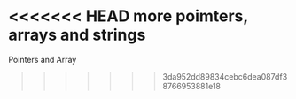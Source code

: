 <<<<<<< HEAD
more poimters, arrays and strings
=======
Pointers and Array
>>>>>>> 3da952dd89834cebc6dea087df38766953881e18
